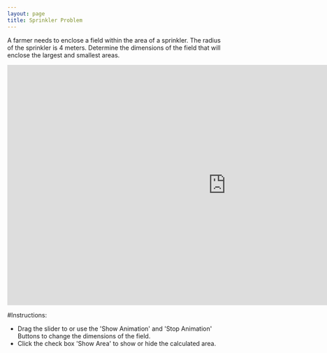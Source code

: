 ```yaml
---
layout: page
title: Sprinkler Problem
---
```


A farmer needs to enclose a field within the area of a sprinkler. The radius of the sprinkler is 4 meters.  Determine the dimensions of the field that will enclose the largest and smallest areas.

<iframe scrolling="no" src="https://tube.geogebra.org/material/iframe/id/107358/width/1000/height/550/border/888888/rc/false/ai/false/sdz/false/smb/false/stb/false/stbh/true/ld/false/sri/true/at/preferhtml5" width="1000px" height="550px" style="border:0px;"> </iframe>

#Instructions:
* Drag the slider to or use the 'Show Animation' and 'Stop Animation' Buttons to change the dimensions of the field.
* Click the check box 'Show Area' to show or hide the calculated area. 
